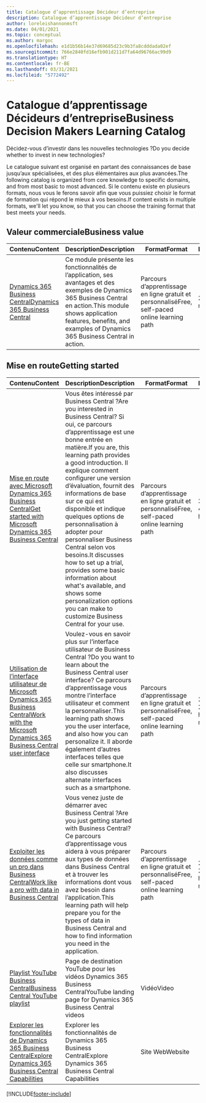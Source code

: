 ```yaml
---
title: Catalogue d’apprentissage Décideur d’entreprise
description: Catalogue d’apprentissage Décideur d’entreprise
author: loreleishannonmsft
ms.date: 04/01/2021
ms.topic: conceptual
ms.author: margoc
ms.openlocfilehash: e1d1b56b14e37d69685d23c9b3fa8cdddada02ef
ms.sourcegitcommit: 766e2840fd16efb901d211d7fa64d96766ac99d9
ms.translationtype: HT
ms.contentlocale: fr-BE
ms.lasthandoff: 03/31/2021
ms.locfileid: "5772492"
---
```

# <a name="business-decision-makers-learning-catalog"></a><span data-ttu-id="9ab3f-103">Catalogue d’apprentissage Décideurs d’entreprise</span><span class="sxs-lookup"><span data-stu-id="9ab3f-103">Business Decision Makers Learning Catalog</span></span>

<span data-ttu-id="9ab3f-104">Décidez-vous d’investir dans les nouvelles technologies ?</span><span class="sxs-lookup"><span data-stu-id="9ab3f-104">Do you decide whether to invest in new technologies?</span></span>

<span data-ttu-id="9ab3f-105">Le catalogue suivant est organisé en partant des connaissances de base jusqu’aux spécialisées, et des plus élémentaires aux plus avancées.</span><span class="sxs-lookup"><span data-stu-id="9ab3f-105">The following catalog is organized from core knowledge to specific domains, and from most basic to most advanced.</span></span> <span data-ttu-id="9ab3f-106">Si le contenu existe en plusieurs formats, nous vous le ferons savoir afin que vous puissiez choisir le format de formation qui répond le mieux à vos besoins.</span><span class="sxs-lookup"><span data-stu-id="9ab3f-106">If content exists in multiple formats, we'll let you know, so that you can choose the training format that best meets your needs.</span></span>  

## <a name="business-value"></a><span data-ttu-id="9ab3f-107">Valeur commerciale<a name="busvalue"></a></span><span class="sxs-lookup"><span data-stu-id="9ab3f-107">Business value<a name="busvalue"></a></span></span>

| <span data-ttu-id="9ab3f-108">Contenu</span><span class="sxs-lookup"><span data-stu-id="9ab3f-108">Content</span></span>                                                                 | <span data-ttu-id="9ab3f-109">Description</span><span class="sxs-lookup"><span data-stu-id="9ab3f-109">Description</span></span>                                                                                                | <span data-ttu-id="9ab3f-110">Format</span><span class="sxs-lookup"><span data-stu-id="9ab3f-110">Format</span></span>                                | <span data-ttu-id="9ab3f-111">Longueur</span><span class="sxs-lookup"><span data-stu-id="9ab3f-111">Length</span></span>     |
|----------------------------------------------------------------------------------------------------------------|------------------------------------------------------------------------------------------------------------|---------------------------------------|------------|
| [<span data-ttu-id="9ab3f-112">Dynamics 365 Business Central</span><span class="sxs-lookup"><span data-stu-id="9ab3f-112">Dynamics 365 Business Central</span></span>](/learn/modules/dynamics-365-business-central/) | <span data-ttu-id="9ab3f-113">Ce module présente les fonctionnalités de l’application, ses avantages et des exemples de Dynamics 365 Business Central en action.</span><span class="sxs-lookup"><span data-stu-id="9ab3f-113">This module shows application features, benefits, and examples of Dynamics 365 Business Central in action.</span></span> | <span data-ttu-id="9ab3f-114">Parcours d’apprentissage en ligne gratuit et personnalisé</span><span class="sxs-lookup"><span data-stu-id="9ab3f-114">Free, self-paced online learning path</span></span> | <span data-ttu-id="9ab3f-115">24 minutes</span><span class="sxs-lookup"><span data-stu-id="9ab3f-115">24 minutes</span></span> |

## <a name="getting-started"></a><span data-ttu-id="9ab3f-116">Mise en route<a name="get-started"></a></span><span class="sxs-lookup"><span data-stu-id="9ab3f-116">Getting started<a name="get-started"></a></span></span>

| <span data-ttu-id="9ab3f-117">Contenu</span><span class="sxs-lookup"><span data-stu-id="9ab3f-117">Content</span></span>                                                                                                                             | <span data-ttu-id="9ab3f-118">Description</span><span class="sxs-lookup"><span data-stu-id="9ab3f-118">Description</span></span>                                                                                                                                                                                                                                                                                      | <span data-ttu-id="9ab3f-119">Format</span><span class="sxs-lookup"><span data-stu-id="9ab3f-119">Format</span></span>                                | <span data-ttu-id="9ab3f-120">Longueur</span><span class="sxs-lookup"><span data-stu-id="9ab3f-120">Length</span></span>             |
|------------------------------------------------------------------------------------------------------------------------------------------------------------------------------|--------------------------------------------------------------------------------------------------------------------------------------------------------------------------------------------------------------------------------------------------------------------------------------------------|---------------------------------------|--------------------|
| [<span data-ttu-id="9ab3f-121">Mise en route avec Microsoft Dynamics 365 Business Central</span><span class="sxs-lookup"><span data-stu-id="9ab3f-121">Get started with Microsoft Dynamics 365 Business Central</span></span>](/learn/paths/get-started-dynamics-365-business-central/)                          | <span data-ttu-id="9ab3f-122">Vous êtes intéressé par Business Central ?</span><span class="sxs-lookup"><span data-stu-id="9ab3f-122">Are you interested in Business Central?</span></span> <span data-ttu-id="9ab3f-123">Si oui, ce parcours d’apprentissage est une bonne entrée en matière.</span><span class="sxs-lookup"><span data-stu-id="9ab3f-123">If you are, this learning path provides a good introduction.</span></span> <span data-ttu-id="9ab3f-124">Il explique comment configurer une version d’évaluation, fournit des informations de base sur ce qui est disponible et indique quelques options de personnalisation à adopter pour personnaliser Business Central selon vos besoins.</span><span class="sxs-lookup"><span data-stu-id="9ab3f-124">It discusses how to set up a trial, provides some basic information about what's available, and shows some personalization options you can make to customize Business Central for your use.</span></span> | <span data-ttu-id="9ab3f-125">Parcours d’apprentissage en ligne gratuit et personnalisé</span><span class="sxs-lookup"><span data-stu-id="9ab3f-125">Free, self-paced online learning path</span></span> | <span data-ttu-id="9ab3f-126">3 heures 4 minutes</span><span class="sxs-lookup"><span data-stu-id="9ab3f-126">3 hours 4 minutes</span></span>  |
| [<span data-ttu-id="9ab3f-127">Utilisation de l’interface utilisateur de Microsoft Dynamics 365 Business Central</span><span class="sxs-lookup"><span data-stu-id="9ab3f-127">Work with the Microsoft Dynamics 365 Business Central user interface</span></span>](/learn/paths/work-with-user-interface-dynamics-365-business-central/) | <span data-ttu-id="9ab3f-128">Voulez-vous en savoir plus sur l’interface utilisateur de Business Central ?</span><span class="sxs-lookup"><span data-stu-id="9ab3f-128">Do you want to learn about the Business Central user interface?</span></span> <span data-ttu-id="9ab3f-129">Ce parcours d’apprentissage vous montre l’interface utilisateur et comment la personnaliser.</span><span class="sxs-lookup"><span data-stu-id="9ab3f-129">This learning path shows you the user interface, and also how you can personalize it.</span></span> <span data-ttu-id="9ab3f-130">Il aborde également d’autres interfaces telles que celle sur smartphone.</span><span class="sxs-lookup"><span data-stu-id="9ab3f-130">It also discusses alternate interfaces such as a smartphone.</span></span>                                                                               | <span data-ttu-id="9ab3f-131">Parcours d’apprentissage en ligne gratuit et personnalisé</span><span class="sxs-lookup"><span data-stu-id="9ab3f-131">Free, self-paced online learning path</span></span> | <span data-ttu-id="9ab3f-132">2 heures 27 minutes</span><span class="sxs-lookup"><span data-stu-id="9ab3f-132">2 hours 27 minutes</span></span> |
| [<span data-ttu-id="9ab3f-133">Exploiter les données comme un pro dans Business Central</span><span class="sxs-lookup"><span data-stu-id="9ab3f-133">Work like a pro with data in Business Central</span></span>](/learn/paths/work-pro-data-dynamics-365-business-central)                                    | <span data-ttu-id="9ab3f-134">Vous venez juste de démarrer avec Business Central ?</span><span class="sxs-lookup"><span data-stu-id="9ab3f-134">Are you just getting started with Business Central?</span></span> <span data-ttu-id="9ab3f-135">Ce parcours d’apprentissage vous aidera à vous préparer aux types de données dans Business Central et à trouver les informations dont vous avez besoin dans l’application.</span><span class="sxs-lookup"><span data-stu-id="9ab3f-135">This learning path will help prepare you for the types of data in Business Central and how to find information you need in the application.</span></span>                                                                                                  | <span data-ttu-id="9ab3f-136">Parcours d’apprentissage en ligne gratuit et personnalisé</span><span class="sxs-lookup"><span data-stu-id="9ab3f-136">Free, self-paced online learning path</span></span> | <span data-ttu-id="9ab3f-137">2 heures 27 minutes</span><span class="sxs-lookup"><span data-stu-id="9ab3f-137">2 hours 27 minutes</span></span> |
| [<span data-ttu-id="9ab3f-138">Playlist YouTube Business Central</span><span class="sxs-lookup"><span data-stu-id="9ab3f-138">Business Central YouTube playlist</span></span>](https://www.youtube.com/playlist?list=PLcakwueIHoT-wVFPKUtmxlqcG1kJ0oqq4)                                                                | <span data-ttu-id="9ab3f-139">Page de destination YouTube pour les vidéos Dynamics 365 Business Central</span><span class="sxs-lookup"><span data-stu-id="9ab3f-139">YouTube landing page for Dynamics 365 Business Central videos</span></span>                                                                                                                                                                                                                                    | <span data-ttu-id="9ab3f-140">Vidéo</span><span class="sxs-lookup"><span data-stu-id="9ab3f-140">Video</span></span>                                 |                    |
| [<span data-ttu-id="9ab3f-141">Explorer les fonctionnalités de Dynamics 365 Business Central</span><span class="sxs-lookup"><span data-stu-id="9ab3f-141">Explore Dynamics 365 Business Central Capabilities</span></span>](https://dynamics.microsoft.com/business-central/capabilities/)                                                    | <span data-ttu-id="9ab3f-142">Explorer les fonctionnalités de Dynamics 365 Business Central</span><span class="sxs-lookup"><span data-stu-id="9ab3f-142">Explore Dynamics 365 Business Central Capabilities</span></span>                                                                                                                                                                                                                                               | <span data-ttu-id="9ab3f-143">Site Web</span><span class="sxs-lookup"><span data-stu-id="9ab3f-143">Website</span></span>                               |                    |


[!INCLUDE[footer-include](../includes/footer-banner.md)]